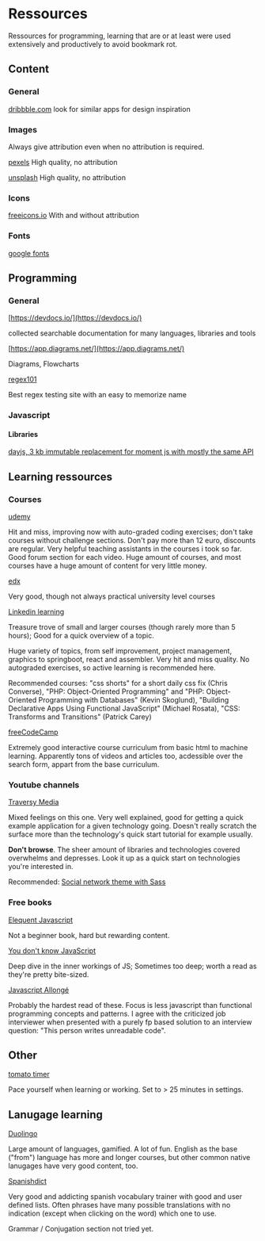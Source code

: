 # Ressources

Ressources for programming, learning that are or at least were used extensively and productively to avoid bookmark rot.

## Content

### General

[dribbble.com](https://dribbble.com/) look for similar apps for design inspiration

### Images

Always give attribution even when no attribution is required.

[pexels](https://pexels.com) High quality, no attribution

[unsplash](https://unsplash.com) High quality, no attribution

### Icons

[freeicons.io](https://freeicons.io/) With and without attribution

### Fonts

[google fonts](https://fonts.google.com)

## Programming

### General

[https://devdocs.io/](https://devdocs.io/)

collected searchable documentation for many languages, libraries and tools

[https://app.diagrams.net/](https://app.diagrams.net/)

Diagrams, Flowcharts

[regex101](https://regex101.com/)

Best regex testing site with an easy to memorize name


### Javascript

#### Libraries

[dayjs, 3 kb immutable replacement for moment js with mostly the same API](https://day.js.org/docs/en/installation/installation)

## Learning ressources

### Courses

[udemy](https://udemy.com)

Hit and miss, improving now with auto-graded coding exercises; don't take courses without challenge sections. Don't pay more than 12 euro, discounts are regular. Very helpful teaching assistants in the courses i took so far. Good forum section for each video. Huge amount of courses, and most courses have a huge amount of content for very little money.

[edx](https://edx.org)

Very good, though not always practical university level courses

[Linkedin learning](https://www.linkedin.com/learning/)  

Treasure trove of small and larger courses (though rarely more than 5 hours); Good for a quick overview of a topic.

Huge variety of topics, from self improvement, project management, graphics to springboot, react and assembler. Very hit and miss quality. No autograded exercises, so active learning is recommended here.

Recommended courses: "css shorts" for a short daily css fix (Chris Converse), "PHP: Object-Oriented Programming" and "PHP: Object-Oriented Programming with Databases" (Kevin Skoglund), "Building Declarative Apps Using Functional JavaScript" (Michael Rosata), "CSS: Transforms and Transitions" (Patrick Carey)

[freeCodeCamp](https://www.freecodecamp.org/)

Extremely good interactive course curriculum from basic html to machine learning. Apparently tons of videos and articles too, acdessible over the search form, appart from the base curriculum.

### Youtube channels

[Traversy Media](https://www.youtube.com/user/TechGuyWeb)

Mixed feelings on this one. Very well explained, good for getting a quick example application for a given technology going. Doesn't really scratch the surface more than the technology's quick start tutorial for example usually.

**Don't browse**. The sheer amount of libraries and technologies covered overwhelms and depresses. Look it up as a quick start on technologies you're interested in.

Recommended: [Social network theme with Sass](https://www.youtube.com/watch?v=IFM9hbapeA0)

### Free books

[Elequent Javascript](https://eloquentjavascript.net/)

Not a beginner book, hard but rewarding content.

[You don't know JavaScript](https://github.com/getify/You-Dont-Know-JS)

Deep dive in the inner workings of JS; Sometimes too deep; worth a read as they're pretty bite-sized.

[Javascript Allongé](https://leanpub.com/javascriptallongesix/read)

Probably the hardest read of these. Focus is less javascript than functional programming concepts and patterns. I agree with the criticized job interviewer when presented with a purely fp based solution to an interview question: "This person writes unreadable code".

## Other

[tomato timer](https://tomato-timer.com/)

Pace yourself when learning or working. Set to > 25 minutes in settings.

## Lanugage learning

[Duolingo](https://duolingo.com)

Large amount of languages, gamified. A lot of fun. English as the base ("from") language has more and longer courses, but other common native lanugages have very good content, too.

[Spanishdict](https://www.spanishdict.com/)

Very good and addicting spanish vocabulary trainer with good and user defined lists. Often phrases have many possible translations with no indication (except when clicking on the word) which one to use.

Grammar / Conjugation section not tried yet.
